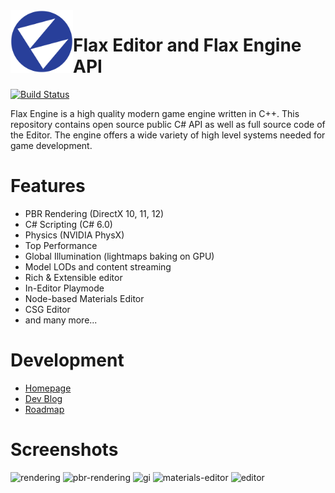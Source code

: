 <img align="left" src="Logo.png" width="100px"/>

# Flax Editor and Flax Engine API
[![Build Status](https://travis-ci.org/FlaxEngine/FlaxAPI.svg?branch=master)](https://travis-ci.org/FlaxEngine/FlaxAPI)

Flax Engine is a high quality modern game engine written in C++.
This repository contains open source public C# API as well as full source code of the Editor.
The engine offers a wide variety of high level systems needed for game development.

# Features
* PBR Rendering (DirectX 10, 11, 12)
* C# Scripting (C# 6.0)
* Physics (NVIDIA PhysX)
* Top Performance
* Global Illumination (lightmaps baking on GPU)
* Model LODs and content streaming
* Rich & Extensible editor
* In-Editor Playmode
* Node-based Materials Editor
* CSG Editor
* and many more...

# Development
* [Homepage](http://flaxengine.com)
* [Dev Blog](http://flaxengine.com/blog)
* [Roadmap](https://trello.com/b/NQjLXRCP/flax-roadmap)

# Screenshots

![rendering](http://flaxengine.com/wp-content/images/Screenshot_2017_03_11_18_12_35.png "Rendering")
![pbr-rendering](http://flaxengine.com/wp-content/images/visuals/pbr.jpg "PBR Rendering")
![gi](http://flaxengine.com/wp-content/images/visuals/gi.jpg "Global Illumination")
![materials-editor](http://flaxengine.com/wp-content/images/editor/materials-editor.jpg "Materials Editor")
![editor](http://flaxengine.com/wp-content/uploads/2017/05/HistoryOfTheCelelej_0029.png "Editor")
